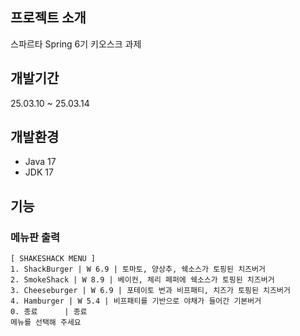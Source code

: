 ## 프로젝트 소개
스파르타 Spring 6기 키오스크 과제


## 개발기간
25.03.10 ~ 25.03.14

## 개발환경
- Java 17
- JDK 17

## 기능

### 메뉴판 출력
    [ SHAKESHACK MENU ]
    1. ShackBurger | W 6.9 | 토마토, 양상추, 쉑소스가 토핑된 치즈버거
    2. SmokeShack | W 8.9 | 베이컨, 체리 페퍼에 쉑소스가 토핑된 치즈버거
    3. Cheeseburger | W 6.9 | 포테이토 번과 비프패티, 치즈가 토핑된 치즈버거
    4. Hamburger | W 5.4 | 비프패티를 기반으로 야채가 들어간 기본버거
    0. 종료      | 종료
    메뉴를 선택해 주세요
